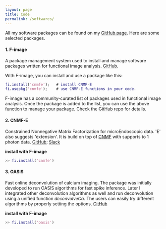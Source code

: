 ```yaml
---
layout: page
title: Code
permalink: /softwares/
---
```

All my software packages can be found on my [GitHub page](https://github.com/zhoupc). Here are some selected packages. 
#### 1. F-image
A package management system used to install and manage software packages written for functional image analysis. [GitHub](https://github.com/zhoupc/F-image). 
<!-- <details><summary>READ MORE</summary>
<p> -->
With F-image, you can install and use a package like this: 
```matlab 
fi.install('cnmfe');   # install CNMF-E 
fi.usepkg('cnmfe');    # use CNMF-E functions in your code. 
```
F-image has a community-curated list of packages used in functional image analysis. Once the package is added to the list, you can use the above function to manage your package. Check the [GitHub repo](https://github.com/zhoupc/F-image) for details.  

<!-- </p>
</details> -->

#### 2. CNMF-E 
Constrained Nonnegative Matrix Factorization for microEndoscopic data. 'E' also suggests 'extension'. It is build on top of [CNMF](https://github.com/epnev/ca_source_extraction) with supports to 1 photon data. [GitHub](https://github.com/zhoupc/CNMF_E); [Slack](https://beat-ica.slack.com)
<!-- <details><summary>READ MORE</summary>
<p> -->

**install with F-image**

```matlab
>> fi.install('cnmfe')
```
<!-- </p> </details> -->

#### 3. OASIS 
Fast online deconvolution of calcium imaging. The package was initially developed to run OASIS algorithms for fast spike inference. Later I integrated other deconvolution algorithms as well and run deconvolution using a unified function *deconvolveCa*. The users can easily try different algorithms by properly setting the options. [GitHub](https://github.com/zhoupc/OASIS_matlab) 
<!-- <details><summary>READ MORE</summary>
<p> -->

**install with F-image**

```matlab
>> fi.install('oasis')
```
<!-- </p> </details>   -->

